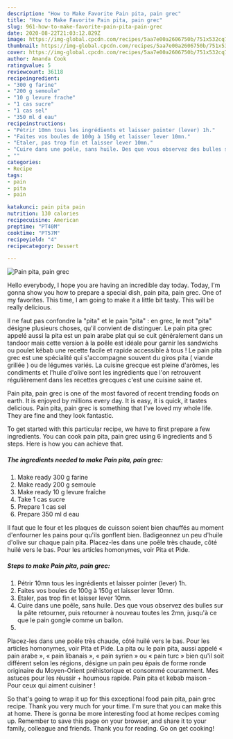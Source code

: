 ```yaml
---
description: "How to Make Favorite Pain pita, pain grec"
title: "How to Make Favorite Pain pita, pain grec"
slug: 961-how-to-make-favorite-pain-pita-pain-grec
date: 2020-08-22T21:03:12.829Z
image: https://img-global.cpcdn.com/recipes/5aa7e00a2606750b/751x532cq70/pain-pita-pain-grec-photo-principale-de-la-recette.jpg
thumbnail: https://img-global.cpcdn.com/recipes/5aa7e00a2606750b/751x532cq70/pain-pita-pain-grec-photo-principale-de-la-recette.jpg
cover: https://img-global.cpcdn.com/recipes/5aa7e00a2606750b/751x532cq70/pain-pita-pain-grec-photo-principale-de-la-recette.jpg
author: Amanda Cook
ratingvalue: 5
reviewcount: 36118
recipeingredient:
- "300 g farine"
- "200 g semoule"
- "10 g levure frache"
- "1 cas sucre"
- "1 cas sel"
- "350 ml d eau"
recipeinstructions:
- "Pétrir 10mn tous les ingrédients et laisser pointer (lever) 1h."
- "Faites vos boules de 100g à 150g et laisser lever 10mn."
- "Etaler, pas trop fin et laisser lever 10mn."
- "Cuire dans une poêle, sans huile. Des que vous observez des bulles sur la pâte retourner, puis retourner à nouveau toutes les 2mn, jusqu&#39;à ce que le pain gongle comme un ballon."
- ""
categories:
- Recipe
tags:
- pain
- pita
- pain

katakunci: pain pita pain 
nutrition: 130 calories
recipecuisine: American
preptime: "PT40M"
cooktime: "PT57M"
recipeyield: "4"
recipecategory: Dessert

---
```



![Pain pita, pain grec](https://img-global.cpcdn.com/recipes/5aa7e00a2606750b/751x532cq70/pain-pita-pain-grec-photo-principale-de-la-recette.jpg)

Hello everybody, I hope you are having an incredible day today. Today, I'm gonna show you how to prepare a special dish, pain pita, pain grec. One of my favorites. This time, I am going to make it a little bit tasty. This will be really delicious.

Il ne faut pas confondre la &#34;pita&#34; et le pain &#34;pita&#34; : en grec, le mot &#34;pita&#34; désigne plusieurs choses, qu&#39;il convient de distinguer. Le pain pita grec appelé aussi la pita est un pain arabe plat qui se cuit généralement dans un tandoor mais cette version à la poêle est idéale pour garnir les sandwichs ou poulet kébab une recette facile et rapide accessible à tous ! Le pain pita grec est une spécialité qui s&#39;accompagne souvent du giros pita ( viande grillée ) ou de légumes variés. La cuisine grecque est pleine d&#39;arômes, les condiments et l&#39;huile d&#39;olive sont les ingrédients que l&#39;on retrouvent régulièrement dans les recettes grecques c&#39;est une cuisine saine et.

Pain pita, pain grec is one of the most favored of recent trending foods on earth. It is enjoyed by millions every day. It is easy, it is quick, it tastes delicious. Pain pita, pain grec is something that I've loved my whole life. They are fine and they look fantastic.


To get started with this particular recipe, we have to first prepare a few ingredients. You can cook pain pita, pain grec using 6 ingredients and 5 steps. Here is how you can achieve that.

<!--inarticleads1-->

##### The ingredients needed to make Pain pita, pain grec:

1. Make ready 300 g farine
1. Make ready 200 g semoule
1. Make ready 10 g levure fraîche
1. Take 1 cas sucre
1. Prepare 1 cas sel
1. Prepare 350 ml d eau


Il faut que le four et les plaques de cuisson soient bien chauffés au moment d&#39;enfourner les pains pour qu&#39;ils gonflent bien. Badigeonnez un peu d&#39;huile d&#39;olive sur chaque pain pita. Placez-les dans une poêle très chaude, côté huilé vers le bas. Pour les articles homonymes, voir Pita et Pide. 

<!--inarticleads2-->

##### Steps to make Pain pita, pain grec:

1. Pétrir 10mn tous les ingrédients et laisser pointer (lever) 1h.
1. Faites vos boules de 100g à 150g et laisser lever 10mn.
1. Etaler, pas trop fin et laisser lever 10mn.
1. Cuire dans une poêle, sans huile. Des que vous observez des bulles sur la pâte retourner, puis retourner à nouveau toutes les 2mn, jusqu&#39;à ce que le pain gongle comme un ballon.
1. 


Placez-les dans une poêle très chaude, côté huilé vers le bas. Pour les articles homonymes, voir Pita et Pide. La pita ou le pain pita, aussi appelé « pain arabe », « pain libanais », « pain syrien » ou « pain turc » bien qu&#39;il soit différent selon les régions, désigne un pain peu épais de forme ronde originaire du Moyen-Orient préhistorique et consommé couramment. Mes astuces pour les réussir + houmous rapide. Pain pita et kebab maison - Pour ceux qui aiment cuisiner ! 

So that's going to wrap it up for this exceptional food pain pita, pain grec recipe. Thank you very much for your time. I'm sure that you can make this at home. There is gonna be more interesting food at home recipes coming up. Remember to save this page on your browser, and share it to your family, colleague and friends. Thank you for reading. Go on get cooking!
